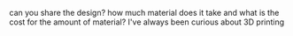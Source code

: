 can you share the design? how much material does it take and what is the cost for the amount of material? I've always been curious about 3D printing
